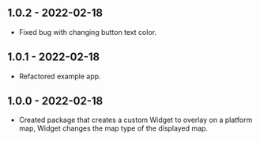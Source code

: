 ## 1.0.2 - 2022-02-18

* Fixed bug with changing button text color.

## 1.0.1 - 2022-02-18

* Refactored example app.

## 1.0.0 - 2022-02-18

* Created package that creates a custom Widget to overlay on a platform map, Widget changes the map type of the displayed map.
